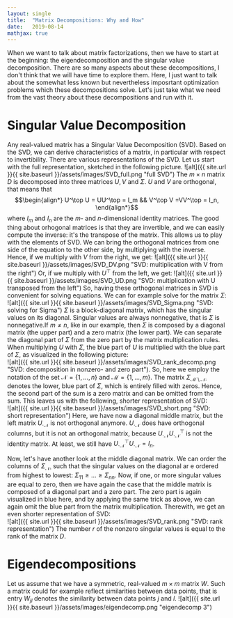 ```yaml
---
layout: single
title:  "Matrix Decompositions: Why and How"
date:   2019-08-14
mathjax: true
---
```

When we want to talk about matrix factorizations, then we have to start at the beginning: the eigendecomposition and the singular value decomposition. There are so many aspects about these decompositions, I don't think that we will have time to explore them. Here, I just want to talk about the somewhat less known but nevertheless imposrtant optimization problems which these decompositions solve. Let's just take what we need from the vast theory about these decompositions and run with it.

# Singular Value Decomposition
Any real-valued matrix has a Singular Value Decomposition (SVD). Based on the SVD, we can derive characteristics of a matrix, in particular with respect to  invertibility. There are various representations of the SVD. Let us start with the full representation, sketched in the following picture.
![alt]({{ site.url }}{{ site.baseurl }}/assets/images/SVD_full.png "full SVD")
The $m\times n$ matrix $D$ is decomposed into three matrices $U,V$ and $\Sigma$. $U$ and $V$ are orthogonal, that means that 
$$\begin{align*}
  U^\top U = UU^\top = I_m && V^\top V =VV^\top = I_n,
\end{align*}$$
where $I_m$ and $I_n$ are the $m$- and $n$-dimensional identity matrices. The good thing about orhogonal matrices is that they are invertible, and we can easily compute the inverse: it's the transpose of the matrix. This allows us to play with the elements of SVD. We can bring the orthogonal matrices from one side of the equation to the other side, by multiplying with the inverse. Hence, if we multiply with $V$ from the right, we get:
![alt]({{ site.url }}{{ site.baseurl }}/assets/images/SVD_DV.png "SVD: multiplication with V from the right")
Or, if we multiply with $U^\top$ from the left, we get:
![alt]({{ site.url }}{{ site.baseurl }}/assets/images/SVD_UD.png "SVD: multiplication with U transposed from the left")
So, having these orthogonal matrices in SVD is convenient for solving equations. We can for example solve for the matrix $\Sigma$: 
![alt]({{ site.url }}{{ site.baseurl }}/assets/images/SVD_Sigma.png "SVD: solving for Sigma")
$\Sigma$ is a block-diagonal matrix, which has the singular values on its diagonal. Singular values are always nonnegative, that is $\Sigma$ is nonnegative.If $m\neq n$, like in our example, then $\Sigma$ is composed by a diagonal matrix (the upper part) and a zero matrix (the lower part). We can separate the diagonal part of $\Sigma$ from the zero part by the matrix multiplication rules. When multiplying $U$ with $\Sigma$, the blue part of $U$ is multiplied with the blue part of $\Sigma$, as visualized in the following picture:   
![alt]({{ site.url }}{{ site.baseurl }}/assets/images/SVD_rank_decomp.png "SVD: decomposition in nonzero- and zero part").
So, here we employ the notation of the set $\mathcal{N}=\{1,\ldots,n\}$ and $\mathcal{M}=\{1,\ldots,m\}$. The matrix $\Sigma_{\mathcal{M}\setminus\mathcal{N}\cdot}$ denotes the lower, blue part of $\Sigma$, which is entirely filled with zeros. Hence, the second part of the sum is a zero matrix and can be omitted from the sum. This leaves us with the following, shorter representation of SVD:  
![alt]({{ site.url }}{{ site.baseurl }}/assets/images/SVD_short.png "SVD: short representation")
Here, we have now a diagonal middle matrix, but the left matrix $U_{\cdot\mathcal{N}}$ is not orthogonal anymore. $U_{\cdot\mathcal{N}}$ does have orthogonal columns, but it is not an orthogonal matrix, because $U_{\cdot\mathcal{N}} U_{\cdot\mathcal{N}}^\top$ is not the identity matrix. At least, we still have $U_{\cdot\mathcal{N}}^\top U_{\cdot\mathcal{N}}=I_n$.

Now, let's have another look at the middle diagonal matrix. We can order the columns of $\Sigma_{\mathcal{N}\cdot}$ such that the singular values on the diagonal ar e ordered from highest to lowest: $\Sigma_{11}\geq\ldots\geq \Sigma_{nn}$. Now, if one, or more singular values are equal to zero, then we have again the case that the middle matrix is composed of a diagonal part and a zero part. The zero part is again visualized in blue here, and by applying the same trick as above, we can again omit the blue part from the matrix multiplication. Therewith, we get an even shorter representation of SVD:  
![alt]({{ site.url }}{{ site.baseurl }}/assets/images/SVD_rank.png "SVD: rank representation")
The number $r$ of the nonzero singular values is equal to the rank of the matrix $D$. 
# Eigendecompositions
Let us assume that we have a symmetric, real-valued $m\times m$ matrix $W$. Such a matrix could for example reflect similarities between data points, that is entry $W_{jl}$ denotes the similarity between data points $j$ and $l$.
![alt]({{ site.url }}{{ site.baseurl }}/assets/images/eigendecomp.png "eigendecomp 3")


